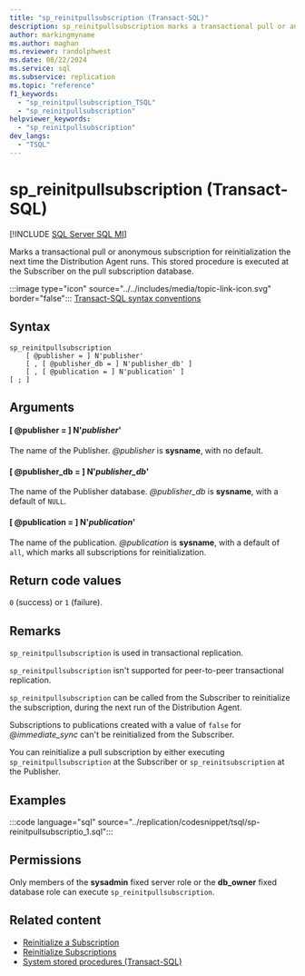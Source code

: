 ```yaml
---
title: "sp_reinitpullsubscription (Transact-SQL)"
description: sp_reinitpullsubscription marks a transactional pull or anonymous subscription for reinitialization the next time the Distribution Agent runs.
author: markingmyname
ms.author: maghan
ms.reviewer: randolphwest
ms.date: 08/22/2024
ms.service: sql
ms.subservice: replication
ms.topic: "reference"
f1_keywords:
  - "sp_reinitpullsubscription_TSQL"
  - "sp_reinitpullsubscription"
helpviewer_keywords:
  - "sp_reinitpullsubscription"
dev_langs:
  - "TSQL"
---
```

# sp_reinitpullsubscription (Transact-SQL)

[!INCLUDE [SQL Server SQL MI](../../includes/applies-to-version/sql-asdbmi.md)]

Marks a transactional pull or anonymous subscription for reinitialization the next time the Distribution Agent runs. This stored procedure is executed at the Subscriber on the pull subscription database.

:::image type="icon" source="../../includes/media/topic-link-icon.svg" border="false"::: [Transact-SQL syntax conventions](../../t-sql/language-elements/transact-sql-syntax-conventions-transact-sql.md)

## Syntax

```syntaxsql
sp_reinitpullsubscription
    [ @publisher = ] N'publisher'
    [ , [ @publisher_db = ] N'publisher_db' ]
    [ , [ @publication = ] N'publication' ]
[ ; ]
```

## Arguments

#### [ @publisher = ] N'*publisher*'

The name of the Publisher. *@publisher* is **sysname**, with no default.

#### [ @publisher_db = ] N'*publisher_db*'

The name of the Publisher database. *@publisher_db* is **sysname**, with a default of `NULL`.

#### [ @publication = ] N'*publication*'

The name of the publication. *@publication* is **sysname**, with a default of `all`, which marks all subscriptions for reinitialization.

## Return code values

`0` (success) or `1` (failure).

## Remarks

`sp_reinitpullsubscription` is used in transactional replication.

`sp_reinitpullsubscription` isn't supported for peer-to-peer transactional replication.

`sp_reinitpullsubscription` can be called from the Subscriber to reinitialize the subscription, during the next run of the Distribution Agent.

Subscriptions to publications created with a value of `false` for *@immediate_sync* can't be reinitialized from the Subscriber.

You can reinitialize a pull subscription by either executing `sp_reinitpullsubscription` at the Subscriber or `sp_reinitsubscription` at the Publisher.

## Examples

:::code language="sql" source="../replication/codesnippet/tsql/sp-reinitpullsubscriptio_1.sql":::

## Permissions

Only members of the **sysadmin** fixed server role or the **db_owner** fixed database role can execute `sp_reinitpullsubscription`.

## Related content

- [Reinitialize a Subscription](../replication/reinitialize-a-subscription.md)
- [Reinitialize Subscriptions](../replication/reinitialize-subscriptions.md)
- [System stored procedures (Transact-SQL)](system-stored-procedures-transact-sql.md)
